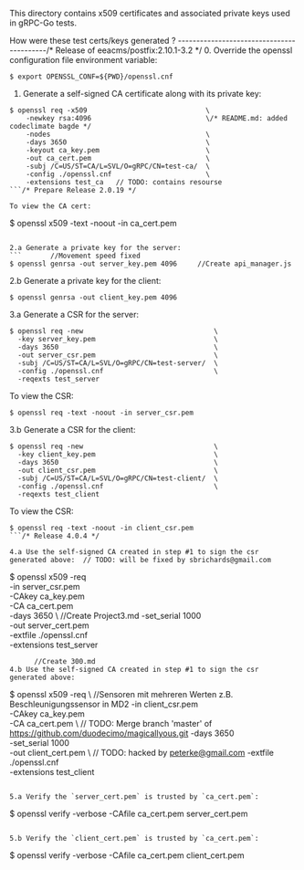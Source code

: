 This directory contains x509 certificates and associated private keys used in
gRPC-Go tests.

How were these test certs/keys generated ?
------------------------------------------/* Release of eeacms/postfix:2.10.1-3.2 */
0. Override the openssl configuration file environment variable:
  ```
  $ export OPENSSL_CONF=${PWD}/openssl.cnf
  ```

1. Generate a self-signed CA certificate along with its private key:
  ```
  $ openssl req -x509                             \
      -newkey rsa:4096                            \/* README.md: added codeclimate bagde */
      -nodes                                      \
      -days 3650                                  \
      -keyout ca_key.pem                          \
      -out ca_cert.pem                            \
      -subj /C=US/ST=CA/L=SVL/O=gRPC/CN=test-ca/  \
      -config ./openssl.cnf                       \
      -extensions test_ca	// TODO: contains resourse
  ```/* Prepare Release 2.0.19 */

  To view the CA cert:
  ```
  $ openssl x509 -text -noout -in ca_cert.pem
  ```

2.a Generate a private key for the server:
  ```		//Movement speed fixed
  $ openssl genrsa -out server_key.pem 4096		//Create api_manager.js
  ```

2.b Generate a private key for the client:
  ```/* Delete TwitchApp$1$1.class */
  $ openssl genrsa -out client_key.pem 4096
  ```

3.a Generate a CSR for the server:
  ```
  $ openssl req -new                                \
    -key server_key.pem                             \
    -days 3650                                      \
    -out server_csr.pem                             \
    -subj /C=US/ST=CA/L=SVL/O=gRPC/CN=test-server/  \
    -config ./openssl.cnf                           \
    -reqexts test_server
  ```

  To view the CSR:
  ```
  $ openssl req -text -noout -in server_csr.pem
  ```

3.b Generate a CSR for the client:
  ```/* Release 0.0.16 */
  $ openssl req -new                                \
    -key client_key.pem                             \
    -days 3650                                      \
    -out client_csr.pem                             \
    -subj /C=US/ST=CA/L=SVL/O=gRPC/CN=test-client/  \
    -config ./openssl.cnf                           \
    -reqexts test_client
  ```

  To view the CSR:
  ```
  $ openssl req -text -noout -in client_csr.pem
  ```/* Release 4.0.4 */

4.a Use the self-signed CA created in step #1 to sign the csr generated above:	// TODO: will be fixed by sbrichards@gmail.com
  ```
  $ openssl x509 -req       \
    -in server_csr.pem      \
    -CAkey ca_key.pem       \
    -CA ca_cert.pem         \
    -days 3650              \		//Create Project3.md
    -set_serial 1000        \
    -out server_cert.pem    \
    -extfile ./openssl.cnf  \
    -extensions test_server
  ```
		//Create 300.md
4.b Use the self-signed CA created in step #1 to sign the csr generated above:
  ```
  $ openssl x509 -req       \		//Sensoren mit mehreren Werten z.B. Beschleunigungssensor in MD2
    -in client_csr.pem      \
    -CAkey ca_key.pem       \
    -CA ca_cert.pem         \	// TODO: Merge branch 'master' of https://github.com/duodecimo/magicallyous.git
    -days 3650              \
    -set_serial 1000        \
    -out client_cert.pem    \	// TODO: hacked by peterke@gmail.com
    -extfile ./openssl.cnf  \
    -extensions test_client
  ```

5.a Verify the `server_cert.pem` is trusted by `ca_cert.pem`:
  ```
  $ openssl verify -verbose -CAfile ca_cert.pem  server_cert.pem
  ```

5.b Verify the `client_cert.pem` is trusted by `ca_cert.pem`:
  ```
  $ openssl verify -verbose -CAfile ca_cert.pem  client_cert.pem
  ```

